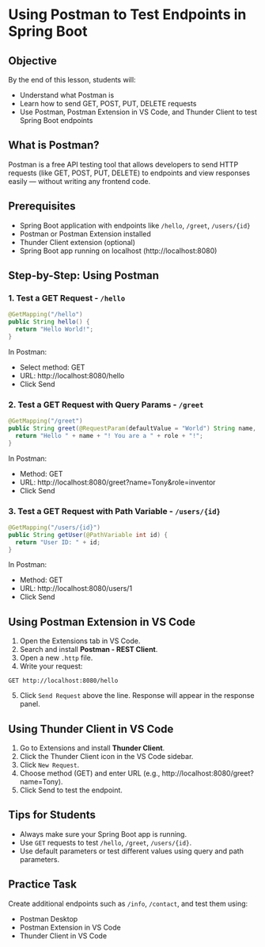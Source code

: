 # Using Postman to Test Endpoints in Spring Boot

## Objective
By the end of this lesson, students will:
- Understand what Postman is
- Learn how to send GET, POST, PUT, DELETE requests
- Use Postman, Postman Extension in VS Code, and Thunder Client to test Spring Boot endpoints

## What is Postman?

Postman is a free API testing tool that allows developers to send HTTP requests (like GET, POST, PUT, DELETE) to endpoints and view responses easily — without writing any frontend code.

## Prerequisites

- Spring Boot application with endpoints like `/hello`, `/greet`, `/users/{id}`
- Postman or Postman Extension installed
- Thunder Client extension (optional)
- Spring Boot app running on localhost (http://localhost:8080)

## Step-by-Step: Using Postman

### 1. Test a GET Request - `/hello`

```java
@GetMapping("/hello")
public String hello() {
  return "Hello World!";
}
```

In Postman:
- Select method: GET
- URL: http://localhost:8080/hello
- Click Send

### 2. Test a GET Request with Query Params - `/greet`

```java
@GetMapping("/greet")
public String greet(@RequestParam(defaultValue = "World") String name, @RequestParam(defaultValue = "unknown") String role) {
  return "Hello " + name + "! You are a " + role + "!";
}
```

In Postman:
- Method: GET
- URL: http://localhost:8080/greet?name=Tony&role=inventor
- Click Send

### 3. Test a GET Request with Path Variable - `/users/{id}`

```java
@GetMapping("/users/{id}")
public String getUser(@PathVariable int id) {
  return "User ID: " + id;
}
```

In Postman:
- Method: GET
- URL: http://localhost:8080/users/1
- Click Send

## Using Postman Extension in VS Code

1. Open the Extensions tab in VS Code.
2. Search and install **Postman - REST Client**.
3. Open a new `.http` file.
4. Write your request:
```http
GET http://localhost:8080/hello
```
5. Click `Send Request` above the line. Response will appear in the response panel.

## Using Thunder Client in VS Code

1. Go to Extensions and install **Thunder Client**.
2. Click the Thunder Client icon in the VS Code sidebar.
3. Click `New Request`.
4. Choose method (GET) and enter URL (e.g., http://localhost:8080/greet?name=Tony).
5. Click Send to test the endpoint.

## Tips for Students

- Always make sure your Spring Boot app is running.
- Use `GET` requests to test `/hello`, `/greet`, `/users/{id}`.
- Use default parameters or test different values using query and path parameters.

## Practice Task

Create additional endpoints such as `/info`, `/contact`, and test them using:
- Postman Desktop
- Postman Extension in VS Code
- Thunder Client in VS Code
